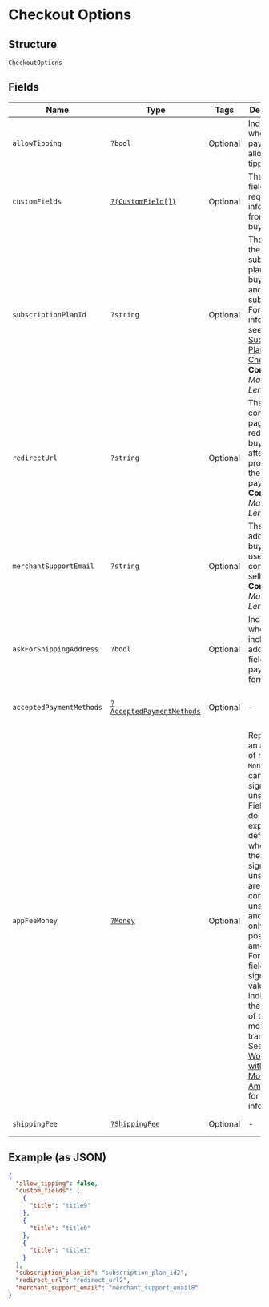 
# Checkout Options

## Structure

`CheckoutOptions`

## Fields

| Name | Type | Tags | Description | Getter | Setter |
|  --- | --- | --- | --- | --- | --- |
| `allowTipping` | `?bool` | Optional | Indicates whether the payment allows tipping. | getAllowTipping(): ?bool | setAllowTipping(?bool allowTipping): void |
| `customFields` | [`?(CustomField[])`](../../doc/models/custom-field.md) | Optional | The custom fields requesting information from the buyer. | getCustomFields(): ?array | setCustomFields(?array customFields): void |
| `subscriptionPlanId` | `?string` | Optional | The ID of the subscription plan for the buyer to pay and subscribe.<br>For more information, see [Subscription Plan Checkout](https://developer.squareup.com/docs/checkout-api/subscription-plan-checkout).<br>**Constraints**: *Maximum Length*: `255` | getSubscriptionPlanId(): ?string | setSubscriptionPlanId(?string subscriptionPlanId): void |
| `redirectUrl` | `?string` | Optional | The confirmation page URL to redirect the buyer to after Square processes the payment.<br>**Constraints**: *Maximum Length*: `2048` | getRedirectUrl(): ?string | setRedirectUrl(?string redirectUrl): void |
| `merchantSupportEmail` | `?string` | Optional | The email address that buyers can use to contact the seller.<br>**Constraints**: *Maximum Length*: `256` | getMerchantSupportEmail(): ?string | setMerchantSupportEmail(?string merchantSupportEmail): void |
| `askForShippingAddress` | `?bool` | Optional | Indicates whether to include the address fields in the payment form. | getAskForShippingAddress(): ?bool | setAskForShippingAddress(?bool askForShippingAddress): void |
| `acceptedPaymentMethods` | [`?AcceptedPaymentMethods`](../../doc/models/accepted-payment-methods.md) | Optional | - | getAcceptedPaymentMethods(): ?AcceptedPaymentMethods | setAcceptedPaymentMethods(?AcceptedPaymentMethods acceptedPaymentMethods): void |
| `appFeeMoney` | [`?Money`](../../doc/models/money.md) | Optional | Represents an amount of money. `Money` fields can be signed or unsigned.<br>Fields that do not explicitly define whether they are signed or unsigned are<br>considered unsigned and can only hold positive amounts. For signed fields, the<br>sign of the value indicates the purpose of the money transfer. See<br>[Working with Monetary Amounts](https://developer.squareup.com/docs/build-basics/working-with-monetary-amounts)<br>for more information. | getAppFeeMoney(): ?Money | setAppFeeMoney(?Money appFeeMoney): void |
| `shippingFee` | [`?ShippingFee`](../../doc/models/shipping-fee.md) | Optional | - | getShippingFee(): ?ShippingFee | setShippingFee(?ShippingFee shippingFee): void |

## Example (as JSON)

```json
{
  "allow_tipping": false,
  "custom_fields": [
    {
      "title": "title9"
    },
    {
      "title": "title0"
    },
    {
      "title": "title1"
    }
  ],
  "subscription_plan_id": "subscription_plan_id2",
  "redirect_url": "redirect_url2",
  "merchant_support_email": "merchant_support_email8"
}
```


